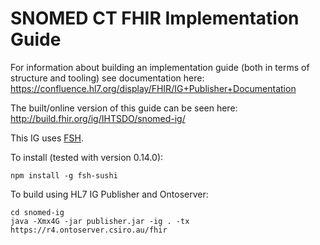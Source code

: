 # SNOMED CT FHIR Implementation Guide

For information about building an implementation guide (both in terms of structure and tooling) see documentation here:  https://confluence.hl7.org/display/FHIR/IG+Publisher+Documentation

The built/online version of this guide can be seen here: http://build.fhir.org/ig/IHTSDO/snomed-ig/

This IG uses [FSH](https://build.fhir.org/ig/HL7/fhir-shorthand/).

To install (tested with version 0.14.0):
```
npm install -g fsh-sushi
```

To build using HL7 IG Publisher and Ontoserver:
```
cd snomed-ig
java -Xmx4G -jar publisher.jar -ig . -tx https://r4.ontoserver.csiro.au/fhir
```

